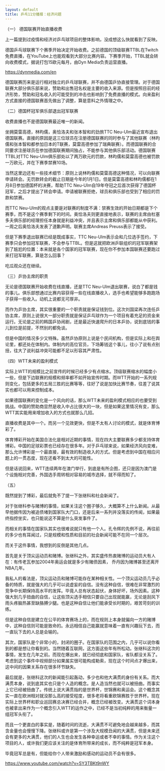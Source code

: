 ```yaml
---
layout: default
title: 乒乓11分播报：经济问题
---
```


（一） 德国联赛开始直播收费

上一篇提到过疫情和经济对乒乓球项目的整体影响，没成想这么快就看到了反映。

德国乒乓球联赛下个赛季开始决定开始收费。之前德国的顶级联赛TTBL在Twitch免费直播，在YouTube上也能观看到大部分比赛内容。下赛季开始，TTBL就会转向收费模式，据说打包15欧元每月，由Dyn Media负责运营直播。

https://dynmedia.com/en

德国联赛历来是运行相对独立的乒乓球联赛，并不由德国乒协直接管理。对于德国联赛大部分俱乐部来说，赞助和出售冠名权是主要的收入来源。但是按照目前的经济形势，赞助和冠名收入的可能受到的冲击也影响到了免费直播的模式。向来盈利方式直接的德国联赛首先做出了调整，算是意料之外情理之中。

（二）德国杯冠军俱乐部退出冠军联赛

收费直播也不是德国联赛最近唯一的新闻。

坐拥莫雷高德，林昀儒，奥恰洛夫和张本智和的劲旅TTC Neu-Ulm最近宣布退出德国联赛。直接的原因是这三位球员在注册德国联赛的同时参与了其他联赛（林昀儒和张本智和都参加日本的T联赛，莫雷高德参加了瑞典联赛）。而德国联赛的合同要求注册球员在参加德国联赛期间独占，不能参与其他俱乐部活动。德国联赛TTBL对TTC Neu-Ulm俱乐部处以了两万欧元的罚款，林昀儒和莫雷高德也被罚款一万欧元，并在下赛季禁赛10场。

当然这里边还有一些技术细节：原则上说林昀儒和莫雷高德这种情况，可以向联赛申请转会。无罚款转会的截止日期是今年的1月1日。但是莫雷高德和林昀儒都在1月8日参加德国杯的决赛，帮助TTC Neu-Ulm自19年夺冠之后首次获得了德国杯冠军，之后才提出了转会申请。申请被联赛拒绝，球员和俱乐部也受到了相应的罚款和禁赛。

而TTC Neu-Ulm的观点主要是对联赛的制度不满：禁赛生效的开始日期都是下个赛季，而不是这个赛季剩下的时间。奥恰洛夫则更直接地表示，联赛的主席由杜塞多夫俱乐部的经理担任本身就是利益冲突，并且表示主席和俱乐部都能从中获利。一周之后奥恰洛夫发表了道歉声明。联赛主席Andreas Preuss表示了接受。

但是下赛季退出联赛已经是既成事实，TTC Neu-Ulm表示会和几位选手签约，下赛季只会参加冠军联赛，不会参与TTBL。但是这就把欧洲乒联组织的冠军联赛架到了尴尬的位置：本来就是各个国家的冠军联赛，现在你不参加本国联赛还要跑过来打冠军联赛，算是怎么回事？

吃瓜观众还在继续。

（三）乒协主席的职责

无论是德国联赛开始收费在线直播，还是TTC Neu-Ulm退出联赛，说白了都是钱的事儿。俱乐部想通过比赛内容获得一些在线直播收入，选手也希望能够多跑跑场子获得一些收入。动机上说都无可厚非。

而作为乒协主席，其实很重要的一个职责就是保证钱到位。这次刘国梁再次连任乒协主席，原则上说很大一部分职责就是保证乒乓球作为一个项目有着充足的资金来运行。无论是之前的韩国乒协闹剧，还是最近快速爬升的日本乒协，说到底钱的事儿到位是前提，不然别的都免谈。

但是中国的情况多少又特殊。虽然乒协原则上说是个民间机构，但是实际上和在舆论里，都还处在体制内。体制内的高位官员，下场筹钱这个事儿，往小了说有点别扭，往大了说利益冲突可能都不足以形容其严肃性。

（四）WTT未来的盈利模式

实际上WTT的规模比之前宣传的时候已经多少有点缩水。顶级联赛缩水的幅度小一些，但是下边联赛的规模和频率都不如开始宣传时期。而WTT开始的一系列规则变化，包括更多的五局三胜的比赛等等，往好了说是加快比赛节奏，往差了说其实也都可以用来控制成本。

如果德国联赛的变化是一个风向的话，那么WTT未来的盈利模式相应的也要受到挑战。中国的赞助商显然是收入中占比很大的一块，但是如果这里情况有变，那么WTT其实能用来增加收入的方式也就那么几招。

直播收费是其中一个。而另一个见效更快，但是不太有人讨论的模式，就是体育博彩了。

体育博彩开始在美国合法化是相对近期的事情，现在四大主要联赛多少都支持体育博彩。中国的足球彩票也已经存在很多年。对于乒乓球来说，如果经济风向变难，那么允许博彩是一个最直接，最有效的制造收入的方式。但是考虑到中国在相应问题上的一贯态度，现在还看不到太大的可能性。

但是话说回来，WTT连续两年在澳门举行，到底是有所企图，还只是因为澳门是个设施相对完善，外国选手周转相对容易的城市选择，就不得而知了。

（五）

既然提到了博彩，最后就免不了提一下张继科和社会新闻了。

对于张继科参与赌博的事情，如果关注这个圈子够久，大概算不上什么新闻。从最早他据传因为被追债堵到国家队大门口，还是后来一系列并没落实的传闻，如果最终指控坐实，也只能说这不算是什么突发事件了。

而相关的事情在国家队其实也很难说就只有他一个人。孔令辉的先例不说，再往前的多少也有耳闻过，只是规模和性质和目前的社会新闻可能不在同一个层次。

而关于这件事情，我想到的反倒是其他几点。

首先是关于顶尖运动员和赌博。张继科之外，其实盛传热衷赌博的运动员大有人在：有传老瓦参加2004年奥运会就是多少有赌债因素， 乔丹因为赌博甚至还离开NBA几年。

我私人的看法是，顶尖运动员和赌博可能存在某种相关性。一个顶尖运动员几乎必备的特质，就是强大的几乎可以说虚妄的自信。没有这种自信，很难在非常激烈的竞争中长期保持高水平的发挥。毕竟人总有状态起伏，身体好坏，场外因素。这种强大到几乎扭曲的自信，让这些顶尖选手相信只要自己出现就能赢，无论是刮风下雨头疼脑热甚至缺胳膊少腿。也是这种自信让他们能承受长时期的，艰苦苛刻的训练。

但是这种自信是建立在公平的体育赛场上的，而在规则上本身就偏向一方的赌博中，这种自信则可能是致命的。永远相信自己能赢就意味着一直有兴趣玩下去，而一直玩下去的人总是会输的。

其次，国家队是个非常小的，封闭的圈子。在国家队的范围之内，几乎可以说你看到的都是想让你看到的。当然随着互联网，这方面这些年有所松动。张继科这次的事情，发生在几年之前。而现在爆出来，就已经彻底和国家队，省队都没关系了。考虑到这个事件中视频部分如果属实很可能构成勒索，现在这个时间点才爆出来，这中间的因果关系存在很多环节缺失。

最后就是，张继科这次的新闻能引起轰动，多少也和他大满贯的身份有关系。而大满贯本身，说到底其实也只是个人造的概念。是人造当然也就可以被扭曲。而事实上它已经被扭曲了。传统上说大满贯指的是世界杯，世锦赛和奥运会。这个概念其实一直在欧洲相对就没那么高的接受程度，很多老将看重欧锦赛胜于世界杯。现在实际上世界杯和职业巡回赛总决赛已经合并，概念已经被改变。大满贯这个词本身也被拿出来作为一个概念引入WTT的运作之中，已经不是当初纯粹的用来衡量一组冠军头衔了。

而且一个更直白的事实是，随着时间的流逝，大满贯不可避免地会越来越多，而其含金量也会慢慢下降。张继科或许是第一个涉及大规模丑闻的大满贯，但是未来还会有更多的大满贯，他们的人生也会发生各种幸运或者不幸的事情。作为关注这个项目的人，或许我们更应该关注的是体育所带来的成长，而不纯粹是冠军本身。

毕竟冠军总是有，但能给你个人带来激励和感动的运动员不会有很多。

https://www.youtube.com/watch?v=SY3TBKt9nWY

